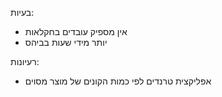 בעיות:
* אין מספיק עובדים בחקלאות
* יותר מידי שעות בביהס

רעיונות:
* אפליקצית טרנדים לפי כמות הקונים של מוצר מסוים